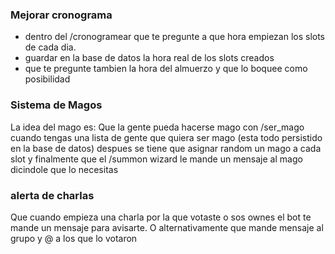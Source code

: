 ### Mejorar cronograma
- dentro del /cronogramear que te pregunte a que hora empiezan los slots de cada dia.
- guardar en la base de datos la hora real de los slots creados
- que te pregunte tambien la hora del almuerzo y que lo boquee como posibilidad

### Sistema de Magos
La idea del mago es:
Que la gente pueda hacerse mago con /ser_mago
cuando tengas una lista de gente que quiera ser mago (esta todo persistido en la base de datos)
despues se tiene que asignar random un mago a cada slot
y finalmente que el /summon wizard le mande un mensaje al mago dicindole que lo necesitas

### alerta de charlas
Que cuando empieza una charla por la que votaste o sos ownes el bot te mande un mensaje para avisarte. O alternativamente que mande mensaje al grupo y @ a los que lo votaron
